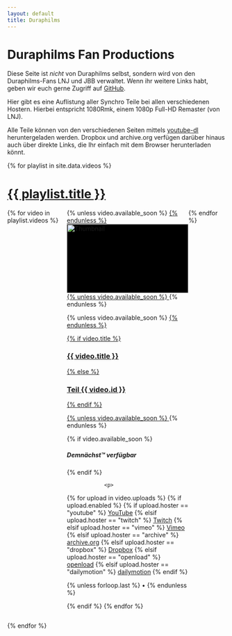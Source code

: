 ```yaml
---
layout: default
title: Duraphilms
---
```


Duraphilms Fan Productions
==========================

Diese Seite ist *nicht* von Duraphilms selbst, sondern wird von den
Duraphilms-Fans LNJ und JBB verwaltet. Wenn ihr weitere Links habt, geben wir
euch gerne Zugriff auf [GitHub][gh].

Hier gibt es eine Auflistung aller Synchro Teile bei allen verschiedenen Hostern.
Hierbei entspricht 1080Rmk, einem 1080p Full-HD Remaster (von LNJ).

Alle Teile können von den verschiedenen Seiten mittels [youtube-dl][ytdl]
heruntergeladen werden. Dropbox und archive.org verfügen darüber hinaus auch
über direkte Links, die Ihr einfach mit dem Browser herunterladen könnt.

{% for playlist in site.data.videos %}
<div class="w3-margin-top">
    <a href="/{{ playlist.short }}/">
        <h1>{{ playlist.title }}</h1>
    </a>
</div>

<div style="display: grid; grid-auto-flow: column; overflow-x: scroll;">
{% for video in playlist.videos %}
    <div class="w3-padding w3-animate-opacity">
        <div class="w3-card" style="height: 100%; width: 20em;">
{% unless video.available_soon %}
            <a href="/{{ playlist.short }}/{{ video.id }}">
{% endunless %}
                <div class="w3-display-container" style="width: 100%; height: 11.3em; background: #000000;">
                    <img class="w3-display-middle" style="width: 100%;" alt="Thumbnail" src="/thumbs/{{ playlist.name }}_{{ video.id }}.small.jpg">
                </div>
{% unless video.available_soon %}
            </a>
{% endunless %}
            <div class="w3-margin">

{% unless video.available_soon %}
                <a href="/{{ playlist.short }}/{{ video.id }}">
{% endunless %}

{% if video.title %}
                    <h3>{{ video.title }}</h3>
{% else %}
                    <h3>Teil {{ video.id }}</h3>
{% endif %}

{% unless video.available_soon %}
                </a>
{% endunless %}

{% if video.available_soon %}
                <i><h5>Demnächst™ verfügbar</h5></i>
{% endif %}

                <p>
{% for upload in video.uploads %}
{% if upload.enabled %}
{% if upload.hoster == "youtube" %}
                    <a target="_blank" href="https://youtube.com/watch?v={{ upload.id }}">YouTube</a>
{% elsif upload.hoster == "twitch" %}
                    <a target="_blank" href="https://www.twitch.tv/videos/{{ upload.id }}">Twitch</a>
{% elsif upload.hoster == "vimeo" %}
                    <a target="_blank" href="https://vimeo.com/{{ upload.id }}">Vimeo</a>
{% elsif upload.hoster == "archive" %}
                    <a target="_blank" href="https://archive.org/download/{{ upload.id }}">archive.org</a>
{% elsif upload.hoster == "dropbox" %}
                    <a target="_blank" href="https://dl.dropboxusercontent.com/s/{{ upload.id }}">Dropbox</a>
{% elsif upload.hoster == "openload" %}
                    <a target="_blank" href="https://openload.co/embed/{{ upload.id }}">openload</a>
{% elsif upload.hoster == "dailymotion" %}
                    <a target="_blank" href="https://www.dailymotion.com/embed/video/{{ upload.id }}">dailymotion</a>
{% endif %}

{% unless forloop.last %}
                    •
{% endunless %}

{% endif %}
{% endfor %}
                </p>
            </div>
        </div>
    </div>
{% endfor %}
</div>

{% endfor %}


[gh]: https://github.com/duraphilms/duraphilms.github.io
[ytdl]: https://ytdl-org.github.io/youtube-dl/index.html
